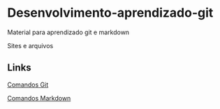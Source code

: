 # Desenvolvimento-aprendizado-git
Material para aprendizado git e markdown

Sites e arquivos

## Links

[Comandos Git](https://comandosgit.github.io/)

[Comandos Markdown](https://www.markdownguide.org/)
